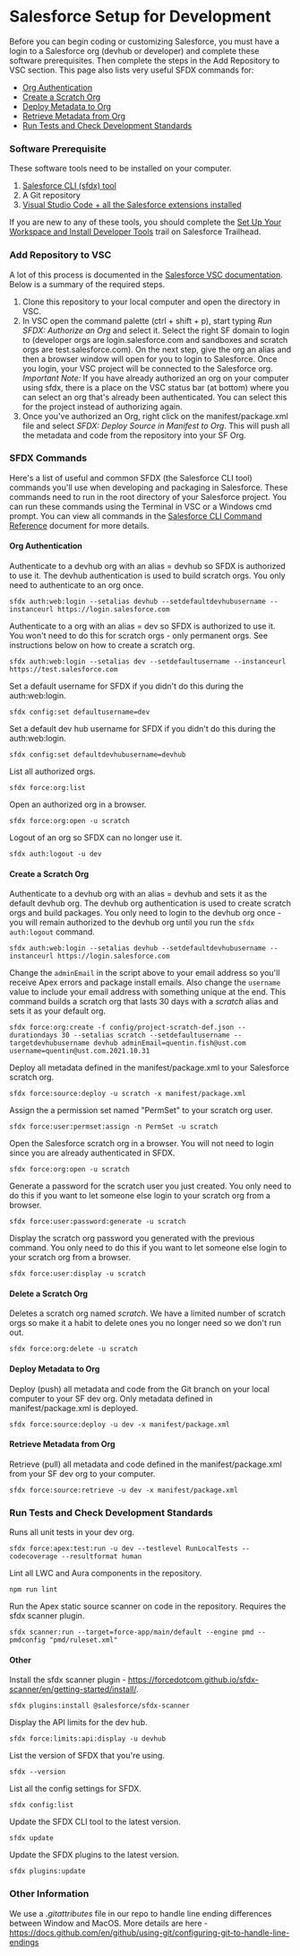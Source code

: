 # Salesforce Setup for Development
Before you can begin coding or customizing Salesforce, you must have a login to a Salesforce org (devhub or developer) and complete these software prerequisites. Then complete the steps in the Add Repository to VSC section. This page also lists very useful SFDX commands for:
- [Org Authentication](Salesforce-Development-Setup.md#Org-Authentication)
- [Create a Scratch Org](Salesforce-Development-Setup.md#Create-a-Scratch-Org)
- [Deploy Metadata to Org](Salesforce-Development-Setup.md#Deploy-Metadata-to-Org)
- [Retrieve Metadata from Org](Salesforce-Development-Setup.md#Retrieve-Metadata-from-Org)
- [Run Tests and Check Development Standards](Salesforce-Development-Setup.md#Run-Tests-and-Check-Development-Standards)


### Software Prerequisite
These software tools need to be installed on your computer.
1. [Salesforce CLI (sfdx) tool](https://developer.salesforce.com/tools/sfdxcli)
2. A Git repository
3. [Visual Studio Code + all the Salesforce extensions installed](https://developer.salesforce.com/tools/vscode/)

If you are new to any of these tools, you should complete the [Set Up Your Workspace and Install Developer Tools](https://trailhead.salesforce.com/en/content/learn/trails/set-up-your-workspace-and-install-developer-tools) trail on Salesforce Trailhead.


### Add Repository to VSC
A lot of this process is documented in the [Salesforce VSC documentation](https://developer.salesforce.com/tools/vscode/en/user-guide/development-models/). Below is a summary of the required steps.

1. Clone this repository to your local computer and open the directory in VSC.
2. In VSC open the command palette (ctrl + shift + p), start typing *Run SFDX: Authorize an Org* and select it. Select the right SF domain to login to (developer orgs are login.salesforce.com and sandboxes and scratch orgs are test.salesforce.com). On the next step, give the org an alias and then a browser window will open for you to login to Salesforce. Once you login, your VSC project will be connected to the Salesforce org.\
*Important Note:* If you have already authorized an org on your computer using sfdx, there is a place on the VSC status bar (at bottom) where you can select an org that's already been authenticated. You can select this for the project instead of authorizing again.
3. Once you've authorized an Org, right click on the manifest/package.xml file and select *SFDX: Deploy Source in Manifest to Org*. This will push all the metadata and code from the repository into your SF Org.


### SFDX Commands
Here's a list of useful and common SFDX (the Salesforce CLI tool) commands you'll use when developing and packaging in Salesforce. These commands need to run in the root directory of your Salesforce project. You can run these commands using the Terminal in VSC or a Windows cmd prompt. You can view all commands in the [Salesforce CLI Command Reference](https://developer.salesforce.com/docs/atlas.en-us.sfdx_cli_reference.meta/sfdx_cli_reference/cli_reference_top.htm) document for more details.


#### Org Authentication
Authenticate to a devhub org with an alias = devhub so SFDX is authorized to use it. The devhub authentication is used to build scratch orgs. You only need to authenticate to an org once.
```
sfdx auth:web:login --setalias devhub --setdefaultdevhubusername --instanceurl https://login.salesforce.com
```

Authenticate to a org with an alias = dev so SFDX is authorized to use it. You won't need to do this for scratch orgs - only permanent orgs. See instructions below on how to create a scratch org.
```
sfdx auth:web:login --setalias dev --setdefaultusername --instanceurl https://test.salesforce.com
```

Set a default username for SFDX if you didn't do this during the auth:web:login.
```
sfdx config:set defaultusername=dev
```

Set a default dev hub username for SFDX if you didn't do this during the auth:web:login.
```
sfdx config:set defaultdevhubusername=devhub
```

List all authorized orgs.
```
sfdx force:org:list
```

Open an authorized org in a browser.
```
sfdx force:org:open -u scratch
```

Logout of an org so SFDX can no longer use it.
```
sfdx auth:logout -u dev
```

#### Create a Scratch Org
Authenticate to a devhub org with an alias = devhub and sets it as the default devhub org. The devhub org authentication is used to create scratch orgs and build packages. You only need to login to the devhub org once - you will remain authorized to the devhub org until you run the `sfdx auth:logout` command.
```
sfdx auth:web:login --setalias devhub --setdefaultdevhubusername --instanceurl https://login.salesforce.com
```

Change the `adminEmail` in the script above to your email address so you'll receive Apex errors and package install emails. Also change the `username` value to include your email address with something unique at the end. This command builds a scratch org that lasts 30 days with a *scratch* alias and sets it as your default org.
```
sfdx force:org:create -f config/project-scratch-def.json --durationdays 30 --setalias scratch --setdefaultusername --targetdevhubusername devhub adminEmail=quentin.fish@ust.com username=quentin@ust.com.2021.10.31
```

Deploy all metadata defined in the manifest/package.xml to your Salesforce scratch org.
```
sfdx force:source:deploy -u scratch -x manifest/package.xml
```

Assign the a permission set named "PermSet" to your scratch org user.
```
sfdx force:user:permset:assign -n PermSet -u scratch
```

Open the Salesforce scratch org in a browser. You will not need to login since you are already authenticated in SFDX.
```
sfdx force:org:open -u scratch
```

Generate a password for the scratch user you just created. You only need to do this if you want to let someone else login to your scratch org from a browser.
```
sfdx force:user:password:generate -u scratch
```

Display the scratch org password you generated with the previous command. You only need to do this if you want to let someone else login to your scratch org from a browser.
```
sfdx force:user:display -u scratch
```


#### Delete a Scratch Org
Deletes a scratch org named *scratch*. We have a limited number of scratch orgs so make it a habit to delete ones you no longer need so we don't run out.
```
sfdx force:org:delete -u scratch
```


#### Deploy Metadata to Org
Deploy (push) all metadata and code from the Git branch on your local computer to your SF dev org. Only metadata defined in manifest/package.xml is deployed.
```
sfdx force:source:deploy -u dev -x manifest/package.xml
```


#### Retrieve Metadata from Org
Retrieve (pull) all metadata and code defined in the manifest/package.xml from your SF dev org to your computer.
```
sfdx force:source:retrieve -u dev -x manifest/package.xml
```


### Run Tests and Check Development Standards
Runs all unit tests in your dev org.
```
sfdx force:apex:test:run -u dev --testlevel RunLocalTests --codecoverage --resultformat human
```

Lint all LWC and Aura components in the repository.
```
npm run lint
```

Run the Apex static source scanner on code in the repository. Requires the sfdx scanner plugin.
```
sfdx scanner:run --target=force-app/main/default --engine pmd --pmdconfig "pmd/ruleset.xml"
```


#### Other
Install the sfdx scanner plugin - https://forcedotcom.github.io/sfdx-scanner/en/getting-started/install/.
```
sfdx plugins:install @salesforce/sfdx-scanner
```

Display the API limits for the dev hub.
```
sfdx force:limits:api:display -u devhub
```

List the version of SFDX that you're using.
```
sfdx --version
```

List all the config settings for SFDX.
```
sfdx config:list
```

Update the SFDX CLI tool to the latest version.
```
sfdx update
```

Update the SFDX plugins to the latest version.
```
sfdx plugins:update
```


### Other Information
We use a *.gitattributes* file in our repo to handle line ending differences between Window and MacOS. More details are here - https://docs.github.com/en/github/using-git/configuring-git-to-handle-line-endings

